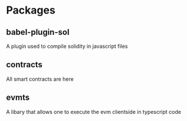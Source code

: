# Packages

## babel-plugin-sol

A plugin used to compile solidity in javascript files

## contracts

All smart contracts are here

## evmts

A libary that allows one to execute the evm clientside in typescript code


